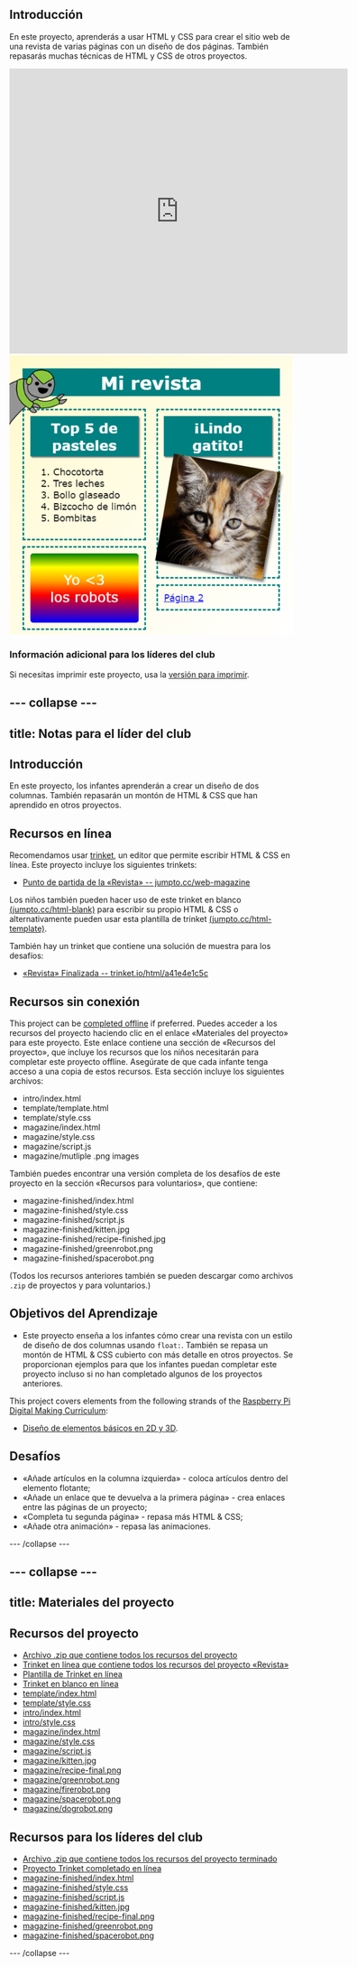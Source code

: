## Introducción

En este proyecto, aprenderás a usar HTML y CSS para crear el sitio web de una revista de varias páginas con un diseño de dos páginas. También repasarás muchas técnicas de HTML y CSS de otros proyectos.

<div class="trinket">
  <iframe src="https://trinket.io/embed/html/a41e4e1c5c?outputOnly=true&start=result" width="600" height="505" frameborder="0" marginwidth="0" marginheight="0" allowfullscreen>
  </iframe>
  <img src="images/magazine-final.png">
</div>

### Información adicional para los líderes del club

Si necesitas imprimir este proyecto, usa la [versión para imprimir](https://projects.raspberrypi.org/en/projects/magazine/print).

## \--- collapse \---

## title: Notas para el líder del club

## Introducción

En este proyecto, los infantes aprenderán a crear un diseño de dos columnas. También repasarán un montón de HTML & CSS que han aprendido en otros proyectos.

## Recursos en línea

Recomendamos usar [trinket](https://trinket.io/), un editor que permite escribir HTML & CSS en línea. Este proyecto incluye los siguientes trinkets:

* [Punto de partida de la «Revista» -- jumpto.cc/web-magazine](http://jumpto.cc/web-magazine)

Los niños también pueden hacer uso de este trinket en blanco [(jumpto.cc/html-blank)](http://jumpto.cc/html-blank) para escribir su propio HTML & CSS o alternativamente pueden usar esta plantilla de trinket [(jumpto.cc/html-template)](http://jumpto.cc/html-template).

También hay un trinket que contiene una solución de muestra para los desafíos:

* [«Revista» Finalizada -- trinket.io/html/a41e4e1c5c](https://trinket.io/html/a41e4e1c5c)

## Recursos sin conexión

This project can be [completed offline](https://rpf.io/html-offline) if preferred. Puedes acceder a los recursos del proyecto haciendo clic en el enlace «Materiales del proyecto» para este proyecto. Este enlace contiene una sección de «Recursos del proyecto», que incluye los recursos que los niños necesitarán para completar este proyecto offline. Asegúrate de que cada infante tenga acceso a una copia de estos recursos. Esta sección incluye los siguientes archivos:

* intro/index.html
* template/template.html
* template/style.css
* magazine/index.html
* magazine/style.css
* magazine/script.js
* magazine/mutliple .png images

También puedes encontrar una versión completa de los desafíos de este proyecto en la sección «Recursos para voluntarios», que contiene:

* magazine-finished/index.html
* magazine-finished/style.css
* magazine-finished/script.js
* magazine-finished/kitten.jpg
* magazine-finished/recipe-finished.jpg
* magazine-finished/greenrobot.png
* magazine-finished/spacerobot.png

(Todos los recursos anteriores también se pueden descargar como archivos `.zip` de proyectos y para voluntarios.)

## Objetivos del Aprendizaje

* Este proyecto enseña a los infantes cómo crear una revista con un estilo de diseño de dos columnas usando `float:`. También se repasa un montón de HTML & CSS cubierto con más detalle en otros proyectos. Se proporcionan ejemplos para que los infantes puedan completar este proyecto incluso si no han completado algunos de los proyectos anteriores. 

This project covers elements from the following strands of the [Raspberry Pi Digital Making Curriculum](https://rpf.io/curriculum):

* [Diseño de elementos básicos en 2D y 3D](https://www.raspberrypi.org/curriculum/design/creator).

## Desafíos

* «Añade artículos en la columna izquierda» - coloca artículos dentro del elemento flotante;
* «Añade un enlace que te devuelva a la primera página» - crea enlaces entre las páginas de un proyecto;
* «Completa tu segunda página» - repasa más HTML & CSS;
* «Añade otra animación» - repasa las animaciones.

\--- /collapse \---

## \--- collapse \---

## title: Materiales del proyecto

## Recursos del proyecto

* [Archivo .zip que contiene todos los recursos del proyecto](https://rpf.io/p/en/magazine-go)
* [Trinket en línea que contiene todos los recursos del proyecto «Revista»](http://jumpto.cc/web-magazine)
* [Plantilla de Trinket en línea](http://jumpto.cc/trinket-template)
* [Trinket en blanco en línea](http://jumpto.cc/trinket-blank)
* [template/index.html](resources/template-index.html)
* [template/style.css](resources/template-style.css)
* [intro/index.html](resources/intro-index.html)
* [intro/style.css](resources/intro-style.css)
* [magazine/index.html](resources/magazine-index.html)
* [magazine/style.css](resources/magazine-style.css)
* [magazine/script.js](resources/magazine-script.js)
* [magazine/kitten.jpg](resources/magazine-kitten.jpg)
* [magazine/recipe-final.png](resources/magazine-recipe-final.png)
* [magazine/greenrobot.png](resources/magazine-greenrobot.png)
* [magazine/firerobot.png](resources/magazine-firerobot.png)
* [magazine/spacerobot.png](resources/magazine-spacerobot.png)
* [magazine/dogrobot.png](resources/magazine-dogrobot.png)

## Recursos para los líderes del club

* [Archivo .zip que contiene todos los recursos del proyecto terminado](https://rpf.io/p/en/magazine-go)
* [Proyecto Trinket completado en línea](https://trinket.io/html/a41e4e1c5c)
* [magazine-finished/index.html](resources/magazine-finished-index.html)
* [magazine-finished/style.css](resources/magazine-finished-style.css)
* [magazine-finished/script.js](resources/magazine-finished-script.js)
* [magazine-finished/kitten.jpg](resources/magazine-finished-kitten.jpg)
* [magazine-finished/recipe-final.png](resources/magazine-finished-recipe-final.png)
* [magazine-finished/greenrobot.png](resources/magazine-finished-greenrobot.png)
* [magazine-finished/spacerobot.png](resources/magazine-finished-spacerobot.png)

\--- /collapse \---